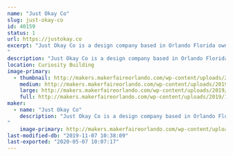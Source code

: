 ```yaml
---
name: "Just Okay Co"
slug: just-okay-co
id: 40159
status: 1
url: https://justokay.co
excerpt: "Just Okay Co is a design company based in Orlando Florida owned by Matt Verdier. At this exhibit you will be able to screen-print your own 2 color 11x17 exclusive Maker Faire 2019 poster! (designed by Just Okay Co) They will also have a pop up shop with their selection of fun and affirming merchandise.
"
description: "Just Okay Co is a design company based in Orlando Florida owned by Matt Verdier. At this exhibit you will be able to screen-print your own 2 color 11x17 exclusive Maker Faire 2019 poster! (designed by Just Okay Co) They will also have a pop up shop with their selection of fun and affirming merchandise."
location: Curiosity Building
image-primary:
  - thumbnail: http://makers.makerfaireorlando.com/wp-content/uploads/2019/10/IMG_20190331_120841-1-150x150.jpg
    medium: http://makers.makerfaireorlando.com/wp-content/uploads/2019/10/IMG_20190331_120841-1-284x300.jpg
    large: http://makers.makerfaireorlando.com/wp-content/uploads/2019/10/IMG_20190331_120841-1-969x1024.jpg
    full: http://makers.makerfaireorlando.com/wp-content/uploads/2019/10/IMG_20190331_120841-1.jpg
maker:
  - name: "Just Okay Co"
    description: "Just Okay Co is a design company based in Orlando Florida owned by Matt Verdier and known for their fun and affirming apparel and merchandise.
"
    image-primary: http://makers.makerfaireorlando.com/wp-content/uploads/2019/10/2019logo2.jpg
last-modified-db: "2019-11-07 10:38:09"
last-exported: "2020-05-07 10:07:17"
---
```

